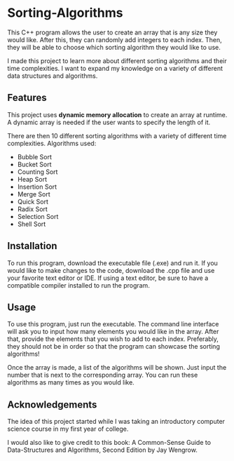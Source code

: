 # Sorting-Algorithms

This C++ program allows the user to create an array that is any size they would like. After this, they can randomly add integers to each index. Then, they will be able to choose which sorting algorithm they would like to use.

I made this project to learn more about different sorting algorithms and their time complexities. I want to expand my knowledge on a variety of different data structures and algorithms. 

## Features

This project uses **dynamic memory allocation** to create an array at runtime. A dynamic array is needed if the user wants to specify the length of it. 

There are then 10 different sorting algorithms with a variety of different time complexities. 
Algorithms used:
* Bubble Sort
* Bucket Sort
* Counting Sort
* Heap Sort
* Insertion Sort
* Merge Sort
* Quick Sort
* Radix Sort
* Selection Sort
* Shell Sort

## Installation

To run this program, download the executable file (.exe) and run it. If you would like to make changes to the code, download the .cpp file and use your favorite text editor or IDE. If using a text editor, be sure to have a compatible compiler installed to run the program. 

## Usage

To use this program, just run the executable. The command line interface will ask you to input how many elements you would like in the array. After that, provide the elements that you wish to add to each index. Preferably, they should not be in order so that the program can showcase the sorting algorithms!

Once the array is made, a list of the algorithms will be shown. Just input the number that is next to the corresponding array. You can run these algorithms as many times as you would like. 

## Acknowledgements

The idea of this project started while I was taking an introductory computer science course in my first year of college. 

I would also like to give credit to this book: A Common-Sense Guide to Data-Structures and Algorithms, Second Edition by Jay Wengrow.

